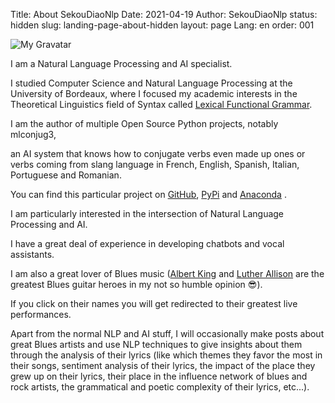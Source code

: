 Title: About SekouDiaoNlp
Date: 2021-04-19
Author: SekouDiaoNlp
status: hidden
slug: landing-page-about-hidden
layout: page
Lang: en
order: 001

![My Gravatar][my_sweet_photo]

I am a Natural Language Processing and AI specialist.



I studied Computer Science and Natural Language Processing at the University of Bordeaux,
where I focused my academic interests in the Theoretical Linguistics field of Syntax called [Lexical Functional Grammar](https://scholar.google.fr/scholar?q=lexical+functional+grammar&hl=fr&as_sdt=0&as_vis=1&oi=scholart).



I am the author of multiple Open Source Python projects, notably mlconjug3,

an AI system that knows how to conjugate verbs even made up ones or verbs coming from slang language in French, English,
Spanish, Italian, Portuguese and Romanian.



You can find this particular project on [GitHub](https://github.com/SekouDiaoNlp/mlconjug3), [PyPi](https://pypi.org/project/mlconjug3/) and [Anaconda](https://anaconda.org/conda-forge/mlconjug3) .



I am particularly interested in the intersection of Natural Language Processing and AI.



I have a great deal of experience in developing chatbots and vocal assistants.



I am also a great lover of Blues music ([Albert King](https://www.youtube.com/watch?v=mPcGJahjsHY&t=2524s) and [Luther Allison](https://www.youtube.com/watch?v=M3Qhg4PU8BQ) are the greatest Blues guitar heroes
in my not so humble opinion 😎). 



If you click on their names you will get redirected to their greatest live performances.

Apart from the normal NLP and AI stuff, I will occasionally make posts about great Blues artists and use NLP techniques
to give insights about them through the analysis of their lyrics (like which themes they favor the most in their songs,
sentiment analysis of their lyrics, the impact of the place they grew up on their lyrics,
their place in the influence network of blues and rock artists, the grammatical and poetic complexity of their lyrics, etc...).

[my_sweet_photo]: {static}/images/huwey_gravatar.jpg